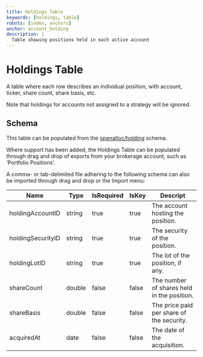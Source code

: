 ```yaml
---
title: Holdings Table
keywords: [holdings, table]
robots: [index, anchors]
anchor: account_holding
description: |
  Table showing positions held in each active account
---
```


# Holdings Table

A table where each row describes an individual position, with account,
ticker, share count, share basis, etc.

Note that holdings for accounts not assigned to a strategy will be ignored.

## Schema

This table can be populated from the [openalloc/holding](https://github.com/openalloc/AllocData#mholding) schema.

Where support has been added, the Holdings Table can be populated through
drag and drop of exports from your brokerage account, such as ‘Portfolio
Positions’.

A comma- or tab-delimited file adhering to the following schema can also be imported through
drag and drop or the Import menu:

| Name | Type | IsRequired | IsKey | Descript |
| ---- | ---- | ---------- | ----- | -------- |
| holdingAccountID | string | true | true | The account hosting the position. |
| holdingSecurityID | string | true | true | The security of the position. |
| holdingLotID | string | true | true | The lot of the position, if any. |
| shareCount | double | false | false | The number of shares held in the position. |
| shareBasis | double | false | false | The price paid per share of the security. |
| acquiredAt | date | false | false | The date of the acquisition. |


